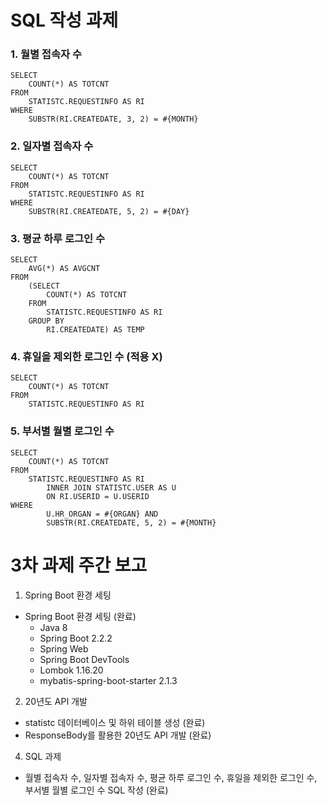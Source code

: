# SQL 작성 과제
### 1. 월별 접속자 수
```
SELECT
	COUNT(*) AS TOTCNT
FROM
	STATISTC.REQUESTINFO AS RI
WHERE
	SUBSTR(RI.CREATEDATE, 3, 2) = #{MONTH}
```

### 2. 일자별 접속자 수
```
SELECT
	COUNT(*) AS TOTCNT
FROM
	STATISTC.REQUESTINFO AS RI
WHERE
	SUBSTR(RI.CREATEDATE, 5, 2) = #{DAY}
```

### 3. 평균 하루 로그인 수
```
SELECT
	AVG(*) AS AVGCNT
FROM
	(SELECT
		COUNT(*) AS TOTCNT
	FROM
		STATISTC.REQUESTINFO AS RI
	GROUP BY
		RI.CREATEDATE) AS TEMP
```

### 4. 휴일을 제외한 로그인 수 (적용 X)
```
SELECT
	COUNT(*) AS TOTCNT
FROM
	STATISTC.REQUESTINFO AS RI
```

### 5. 부서별 월별 로그인 수
```
SELECT
	COUNT(*) AS TOTCNT
FROM
	STATISTC.REQUESTINFO AS RI
    	INNER JOIN STATISTC.USER AS U
    	ON RI.USERID = U.USERID
WHERE
        U.HR_ORGAN = #{ORGAN} AND
        SUBSTR(RI.CREATEDATE, 5, 2) = #{MONTH}
```

# 3차 과제 주간 보고
1. Spring Boot 환경 세팅
- Spring Boot 환경 세팅 (완료)
	- Java 8
	- Spring Boot 2.2.2
	- Spring Web
	- Spring Boot DevTools
	- Lombok 1.16.20
	- mybatis-spring-boot-starter 2.1.3

2. 20년도 API 개발
- statistc 데이터베이스 및 하위 테이블 생성 (완료)
- ResponseBody를 활용한 20년도 API 개발 (완료)
4. SQL 과제
- 월별 접속자 수, 일자별 접속자 수, 평균 하루 로그인 수, 휴일을 제외한 로그인 수, 부서별 월별 로그인 수 SQL 작성 (완료)
